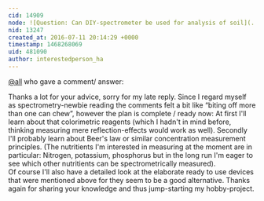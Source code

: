 ```yaml
---
cid: 14909
node: ![Question: Can DIY-spectrometer be used for analysis of soil](../notes/interestedperson_ha/06-27-2016/question-can-diy-spectrometer-be-used-for-analysis-of-soil)
nid: 13247
created_at: 2016-07-11 20:14:29 +0000
timestamp: 1468268069
uid: 481090
author: interestedperson_ha
---
```


[@all](/profile/all) who gave a comment/ answer:

Thanks a lot for your advice, sorry for my late reply. 
Since I regard myself as spectrometry-newbie reading the comments felt a bit like “biting off more than one can chew”, however the plan is complete / ready now: At first I'll learn about that colorimetric reagents  (which I hadn't in mind before, thinking measuring mere  reflection-effects  would work as well). Secondly I'll probably learn about Beer's law or similar concentration measurement principles. (The nutritients I'm interested in measuring at the moment are in particular:  Nitrogen, potassium, phosphorus but in the long run I'm eager to see which other nutritients can be spectrometrically measured).  
Of course I'll also have a detailed look at the elaborate ready to use devices  that  were mentioned above for they seem to be a good alternative.
Thanks again for sharing your knowledge and thus jump-starting my hobby-project. 